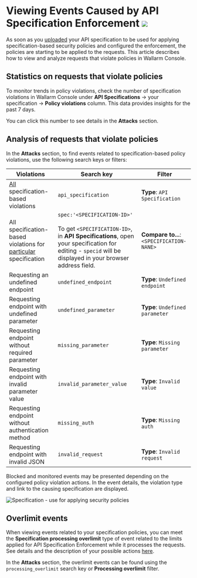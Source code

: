 # Viewing Events Caused by API Specification Enforcement <a href="../../about-wallarm/subscription-plans/#subscription-plans"><img src="../../images/api-security-tag.svg" style="border: none;"></a>

As soon as you [uploaded](setup.md) your API specification to be used for applying  specification-based security policies and configured the enforcement, the policies are starting to be applied to the requests. This article describes how to view and analyze requests that violate policies in Wallarm Console.

## Statistics on requests that violate policies

To monitor trends in policy violations, check the number of specification violations in Wallarm Console under **API Specifications** → your specification → **Policy violations** column. This data provides insights for the past 7 days.

You can click this number to see details in the **Attacks** section.

## Analysis of requests that violate policies 

In the **Attacks** section, to find events related to specification-based policy violations, use the following search keys or filters:

| Violations | Search key | Filter |
| ------- | ----------------- | --------------------- |
| [All](../user-guides/search-and-filters/use-search.md#spec-violation-tags) specification-based violations | `api_specification` | **Type**: `API Specification` |
| All specification-based violations for [particular](../user-guides/search-and-filters/use-search.md#search-by-specification) specification | `spec:'<SPECIFICATION-ID>'` <br> <br> To get `<SPECIFICATION-ID>`, in **API Specifications**, open your specification for editing - `specid` will be displayed in your browser address field. | **Compare to...**: `<SPECIFICATION-NANE>` |
| Requesting an undefined endpoint | `undefined_endpoint` | **Type**: `Undefined endpoint` |
| Requesting endpoint with undefined parameter | `undefined_parameter` | **Type**: `Undefined parameter` |
| Requesting endpoint without required parameter | `missing_parameter` | **Type**: `Missing parameter` |
| Requesting endpoint with invalid parameter value | `invalid_parameter_value` | **Type**: `Invalid value` |
| Requesting endpoint without authentication method | `missing_auth` | **Type**: `Missing auth` |
| Requesting endpoint with invalid JSON | `invalid_request` | **Type**: `Invalid request` |

Blocked and monitored events may be presented depending on the configured policy violation actions. In the event details, the violation type and link to the causing specification are displayed.

![Specification - use for applying security policies](../images/api-policies-enforcement/api-policies-enforcement-events.png)

## Overlimit events

When viewing events related to your specification policies, you can meet the **Specification processing overlimit** type of event related to the limits applied for API Specification Enforcement while it processes the requests. See details and the description of your possible actions [here](overview.md#how-it-works).

In the **Attacks** section, the overlimit events can be found using the `processing_overlimit` search key or **Processing overlimit** filter.
